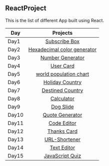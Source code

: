 ## ReactProject
This is the list of different App built using React. 

| Day |                                                                       Projects                                                                     |
| ----- | :-------------------------------------------------------------------------------------------------------------------------------------------------: |
| Day1 |  [Subscribe Box]()                                                                                          |
| Day2 |   [Hexadecimal color generator](https://maxwizardth.github.io/ReactProject/React/Day2_Project/hexadecimal2B.html)                                                                                                                  |
| Day3 |    [Number Generator](  https://maxwizardth.github.io/ReactProject/React/Day3_Project/Number_Generator.html)                                                                                                                   |
| Day4 |  [User Card](https://maxwizardth.github.io/ReactProject/React/Day4_Project/User_Card.html)                                                                                                           |
| Day5 | [world population chart]( https://maxwizardth.github.io/ReactProject/React/Day5_Project/population.html)   |                                                                                                            |
| Day6 |  [Holiday Country ](https://maxwizardth.github.io/ReactProject/React/Day6_Project/CountryHoliday.html)  |
| Day7 | [Destined Country]( https://maxwizardth.github.io/ReactProject/React/Day7_Project/DestinyCountry.html)                                                                                                               |
| Day8 |  [Calculator](https://maxwizardth.github.io/ReactProject/React/Day8_Project/calculator.html)|
| Day9 | [Dog Slide]( https://maxwizardth.github.io/ReactProject/React/Day9_Project/DogSlider.html)                                                                                                               |
| Day10 |  [Quote Generator](https://maxwizardth.github.io/ReactProject/React/Day10_Project/quoteGenerator.html)|
| Day11 | [Code Editor]( https://maxwizardth.github.io/ReactProject/React/Day11_Project/CodeEditor.html)                                                                                                               |
| Day12 |  [Thanks Card](https://maxwizardth.github.io/ReactProject/React/Day12_Project/thanksCard.html)|
| Day13 |  [URL-Shortener](https://maxwizardth.github.io/ReactProject/React/Day13_Project/urlShortener.html)|
| Day14 | [Text Editor]( https://maxwizardth.github.io/ReactProject/React/Day14_Project/textEditor.html)                                                                                                               |
| Day15 |  [JavaScript Quiz](https://maxwizardth.github.io/ReactProject/React/Day15_Project/javaScriptQuiz.html)|
